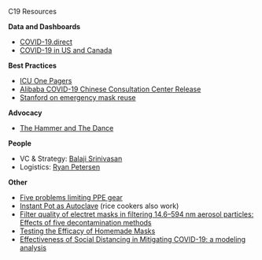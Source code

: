 C19 Resources

**Data and Dashboards**
* [COVID-19.direct](https://COVID-19.direct)
* [COVID-19 in US and Canada](https://coronavirus.1point3acres.com/en)

**Best Practices**
* [ICU One Pagers](https://www.onepagericu.com/)
* [Alibaba COVID-19 Chinese Consultation Center Release](https://covid-19.alibabacloud.com/)
* [Stanford on emergency mask reuse](https://m.box.com/shared_item/https%3A%2F%2Fstanfordmedicine.app.box.com%2Fv%2Fcovid19-PPE-1-1)

**Advocacy**
* [The Hammer and The Dance](https://medium.com/@tomaspueyo/coronavirus-the-hammer-and-the-dance-be9337092b56)

**People**
* VC & Strategy: [Balaji Srinivasan](https://twitter.com/balajis)
* Logistics: [Ryan Petersen](https://twitter.com/typesfast)

**Other**
* [Five problems limiting PPE gear](https://twitter.com/typesfast/status/1242490035707895808)
* [Instant Pot as Autoclave](https://instantpot.com/who-knew-that-instant-pot-can-provides-scientific-grade-sterilization-actually-we-did/) (rice cookers also work)
* [Filter quality of electret masks in filtering 14.6–594 nm aerosol particles: Effects of five decontamination methods](https://www.researchgate.net/publication/320361295_Filter_quality_of_electret_masks_in_filtering_146-594_nm_aerosol_particles_Effects_of_five_decontamination_methods)
* [Testing the Efficacy of Homemade Masks](https://www.researchgate.net/publication/258525804_Testing_the_Efficacy_of_Homemade_Masks_Would_They_Protect_in_an_Influenza_Pandemic)
* [Effectiveness of Social Distancing in Mitigating COVID-19: a modeling analysis](https://www.medrxiv.org/content/10.1101/2020.03.20.20040055v1)

